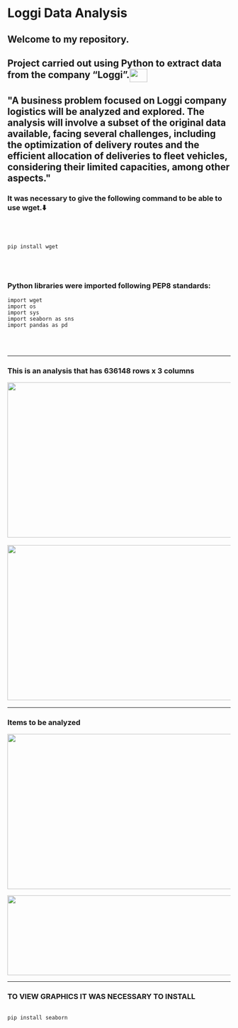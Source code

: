 # Loggi Data Analysis

<h2>Welcome to my repository.</h2>
<h2>Project carried out using Python to extract data from the company “Loggi”.<img align="center" alto="Ellen-Git" height="30" width="40" src="https://cdn.jsdelivr.net/gh/devicons/devicon/icons/python/python-original.svg"></h2>  

<h2>"A business problem focused on Loggi company logistics will be analyzed and explored. The analysis will involve a subset of the original data available, facing several challenges,
  including the optimization of delivery routes and the efficient allocation of deliveries to fleet vehicles, considering their limited capacities, among other aspects."</h2>

  <h3>It was necessary to give the following command to be able to use wget.⬇️</h3>
<br></br>
    
  ````
  pip install wget

  ````
<br></br>
<h3>Python libraries were imported following PEP8 standards:</h3>

````
import wget
import os
import sys
import seaborn as sns
import pandas as pd

````
<br></br>
<hr></hr>
<h3>This is an analysis that has 636148 rows x 3 columns

 <img align="center" alto="line-Loggi" height="350" width="700"  
     src="https://github.com/Ellen-TSantos/extract_cdi/assets/122386488/ca0791cc-70cd-4f3d-a384-e39d5a425daf">

 <img align="center" alto="line-Loggi" height="350" width="700"  
     src="https://github.com/Ellen-TSantos/extract_cdi/assets/122386488/ea4ea6a1-8eff-43bd-9a12-fba28a153174">
<hr>

<h3>Items to be analyzed</h3>

 <img align="center" alto="line-Loggi" height="350" width="700"  
     src="https://github.com/Ellen-TSantos/movies/assets/122386488/0939f506-2eb1-412f-88b8-86ddd4a82d4b">


     
  <img align="center" alto="line-Loggi" height="180" width="700"  
     src="https://github.com/Ellen-TSantos/movies/assets/122386488/39d77aaf-39ef-4358-81ec-8d983c2ca66f">

     


<hr>
<h3>TO VIEW GRAPHICS IT WAS NECESSARY TO INSTALL</h3>

  ````

pip install seaborn

````
